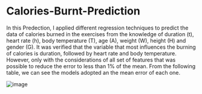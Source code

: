 # Calories-Burnt-Prediction

In this Predection, I applied different regression techniques to predict the data of calories burned in the exercises from the knowledge of duration (t), heart rate (h), body temperature (T), age (A), weight (W), height (H) and gender (G). It was verified that the variable that most influences the burning of calories is duration, followed by heart rate and body temperature. However, only with the considerations of all set of features that was possible to reduce the error to less than 1% of the mean. From the following table, we can see the models adopted an the mean error of each one.

![image](https://github.com/vaish06navi/Calories-Burnt-Prediction/assets/132326467/753725ab-ff9c-41cd-8fb1-c3a040c0d40d)
